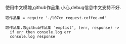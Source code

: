 使用中文模塊,github作品集
小心,debug信息中文支持不好.

    取作品集 = require './l07cn_request.coffee.md'

    取作品集.取github作品集 'emptist', (err, response) ->
      if err then console.log err
      console.log response
